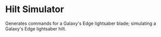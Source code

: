 # Hilt Simulator
 Generates commands for a Galaxy's Edge lightsaber blade; simulating a Galaxy's Edge lightsaber hilt.
